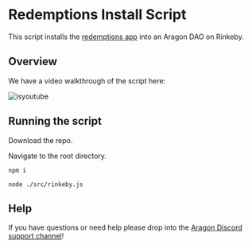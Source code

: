 # Redemptions Install Script

This script installs the [redemptions app](https://github.com/1Hive/redemptions-app) into an Aragon DAO on Rinkeby.

## Overview

We have a video walkthrough of the script here:

![isyoutube](https://youtu.be/3zzsQaKcl3k)

## Running the script

Download the repo.

Navigate to the root directory.

`npm i`

`node ./src/rinkeby.js`

## Help

If you have questions or need help please drop into the [Aragon Discord support channel](https://discord.gg/NT5fNRp)!
